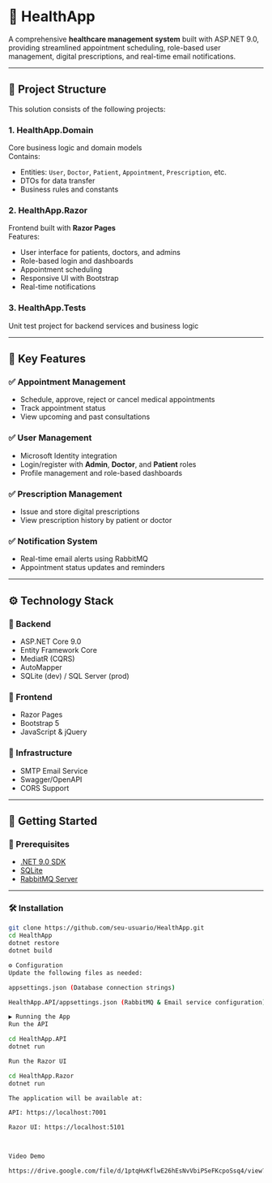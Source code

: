 
# 🏥 HealthApp

A comprehensive **healthcare management system** built with ASP.NET 9.0, providing streamlined appointment scheduling, role-based user management, digital prescriptions, and real-time email notifications.

---

## 📁 Project Structure

This solution consists of the following projects:

### 1. **HealthApp.Domain**
Core business logic and domain models  
Contains:
- Entities: `User`, `Doctor`, `Patient`, `Appointment`, `Prescription`, etc.
- DTOs for data transfer
- Business rules and constants

### 2. **HealthApp.Razor**
Frontend built with **Razor Pages**  
Features:
- User interface for patients, doctors, and admins
- Role-based login and dashboards
- Appointment scheduling
- Responsive UI with Bootstrap
- Real-time notifications

### 3. **HealthApp.Tests**
Unit test project for backend services and business logic

---

## 🌟 Key Features

### ✅ Appointment Management
- Schedule, approve, reject or cancel medical appointments  
- Track appointment status  
- View upcoming and past consultations

### ✅ User Management
- Microsoft Identity integration  
- Login/register with **Admin**, **Doctor**, and **Patient** roles  
- Profile management and role-based dashboards

### ✅ Prescription Management
- Issue and store digital prescriptions  
- View prescription history by patient or doctor

### ✅ Notification System
- Real-time email alerts using RabbitMQ  
- Appointment status updates and reminders

---

## ⚙️ Technology Stack

### 🔧 Backend
- ASP.NET Core 9.0
- Entity Framework Core
- MediatR (CQRS)
- AutoMapper
- SQLite (dev) / SQL Server (prod)

### 🎨 Frontend
- Razor Pages
- Bootstrap 5
- JavaScript & jQuery

### 🧱 Infrastructure
- SMTP Email Service
- Swagger/OpenAPI
- CORS Support

---

## 🚀 Getting Started

### 🔐 Prerequisites
- [.NET 9.0 SDK](https://dotnet.microsoft.com/download)
- [SQLite](https://www.sqlite.org/download.html)
- [RabbitMQ Server](https://www.rabbitmq.com/download.html)

---

### 🛠️ Installation

```bash
git clone https://github.com/seu-usuario/HealthApp.git
cd HealthApp
dotnet restore
dotnet build

⚙️ Configuration
Update the following files as needed:

appsettings.json (Database connection strings)

HealthApp.API/appsettings.json (RabbitMQ & Email service configuration)

▶️ Running the App
Run the API

cd HealthApp.API
dotnet run

Run the Razor UI

cd HealthApp.Razor
dotnet run

The application will be available at:

API: https://localhost:7001

Razor UI: https://localhost:5101



Video Demo​

https://drive.google.com/file/d/1ptqHvKflwE26hEsNvVbiPSeFKcpoSsq4/view?usp=drive_link
